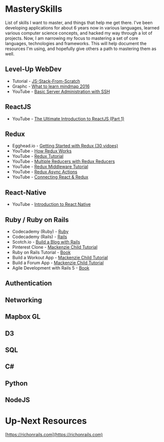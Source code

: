 # MasterySkills
List of skills I want to master, and things that help me get there.  I've been developing applications for about 6 years now in various languages, learned various computer science concepts, and hacked my way through a lot of projects.  Now, I am narrowing my focus to mastering a set of core languages, technologies and frameworks.  This will help document the resources I'm using, and hopefully give others a path to mastering them as well.

## Level-Up WebDev

+ Tutorial - [JS-Stack-From-Scratch](https://github.com/verekia/js-stack-from-scratch/)
+ Graphc - [What to learn mindmap 2016](https://coggle.it/diagram/Vz9LvW8byvN0I38x)
+ YouTube - [Basic Server Administration with SSH](https://www.youtube.com/watch?v=DbPDraCYju8&list=PLoYCgNOIyGAB0_YBfdNP5oqAD98HtAQqL&index=4)

## ReactJS

+ YouTube - [The Ultimate Introduction to ReactJS (Part 1)](https://www.youtube.com/watch?v=pTHCwUdGFkc)

## Redux

+ Egghead.io - [Getting Started with Redux (30 vidoes)](https://egghead.io/courses/getting-started-with-redux)
+ YouTube - [How Redux Works](https://www.youtube.com/watch?v=1w-oQ-i1XB8)
+ YouTube - [Redux Tutorial](https://www.youtube.com/watch?v=ucd5x3Ka3gw)
+ YouTube - [Multiple Reducers with Redux Reducers](https://www.youtube.com/watch?v=gBER4Or86hE)
+ YouTube - [Redux Middleware Tutorial](https://www.youtube.com/watch?v=DJ8fR0mZM44)
+ YouTube - [Redux Async Actions](https://www.youtube.com/watch?v=Td-2D-_7Y2E)
+ YouTube - [Connecting React & Redux](https://www.youtube.com/watch?v=nrg7zhgJd4w) 

## React-Native

+ YouTube - [Introduction to React Native](https://www.youtube.com/watch?v=r5OPRhelEIU)

## Ruby / Ruby on Rails

+ Codecademy (Ruby) - [Ruby](https://www.codecademy.com/learn/ruby)
+ Codecademy (Rails) - [Rails](https://www.codecademy.com/learn/learn-rails)
+ Scotch.io - [Build a Blog with Rails](https://scotch.io/tutorials/build-a-blog-with-ruby-on-rails-part-1)
+ Pinterest Clone - [Mackenzie Child Tutorial](https://www.youtube.com/watch?v=abcnfFS_DS8)
+ Ruby on Rails Tutorial - [Book](https://www.railstutorial.org/book)
+ Build a Workout App - [Mackenzie Child Tutorial](https://www.youtube.com/watch?v=2_Lbj3slZUY&index=8&list=PL23ZvcdS3XPLNdRYB_QyomQsShx59tpc-)
+ Build a Forum App - [Mackenzie Child Tutorial](https://www.youtube.com/watch?v=rTP1eMfI5Bs&list=PL23ZvcdS3XPLNdRYB_QyomQsShx59tpc-&index=10)
+ Agile Development with Rails 5 - [Book](https://www.amazon.com/Agile-Web-Development-Rails-5/dp/1680501712/ref=sr_1_3?s=books&ie=UTF8&qid=1483212216&sr=1-3&keywords=ruby+on+rails)

## Authentication

## Networking

## Mapbox GL

## D3

## SQL

## C#

## Python

## NodeJS

# Up-Next Resources
[https://richonrails.com](https://richonrails.com)

